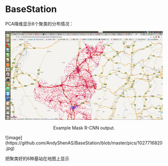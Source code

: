 # BaseStation
PCA降维显示6个聚类的分布情况：

<div align="center">
  <img src="pics/121079271.jpg" width="700px" />
  <p>Example Mask R-CNN output.</p>
</div>
![image](https://github.com/AndyShenAS/BaseStation/blob/master/pics/1027716820.jpg)

把聚类好的6种基站在地图上显示
